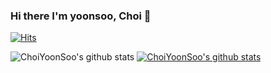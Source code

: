 ### Hi there I'm yoonsoo, Choi 👋

[![Hits](https://hits.seeyoufarm.com/api/count/incr/badge.svg?url=https%3A%2F%2Fgithub.com%2FChoiYoonSoo&count_bg=%23B86E82&title_bg=%238C4040&icon=&icon_color=%23E7E7E7&title=Hi&edge_flat=false)](https://hits.seeyoufarm.com)
<!--
**ChoiYoonSoo/ChoiYoonSoo** is a ✨ _special_ ✨ repository because its `README.md` (this file) appears on your GitHub profile.

Here are some ideas to get you started:

- 🔭 I’m currently working on ...
- 🌱 I’m currently learning ...
- 👯 I’m looking to collaborate on ...
- 🤔 I’m looking for help with ...
- 💬 Ask me about ...
- 📫 How to reach me: ...
- 😄 Pronouns: ...
- ⚡ Fun fact: ...
-->
![ChoiYoonSoo's github stats](https://github-readme-stats.vercel.app/api?username=ChoiYoonSoo&show_icons=true&theme=dracula) [![ChoiYoonSoo's github stats](https://github-readme-stats.vercel.app/api/top-langs/?username=ChoiYoonSoo&show_icons=true&theme=dracula&hide_border=true&layout=compact)](https://github.com/ChoiYoonSoo)
